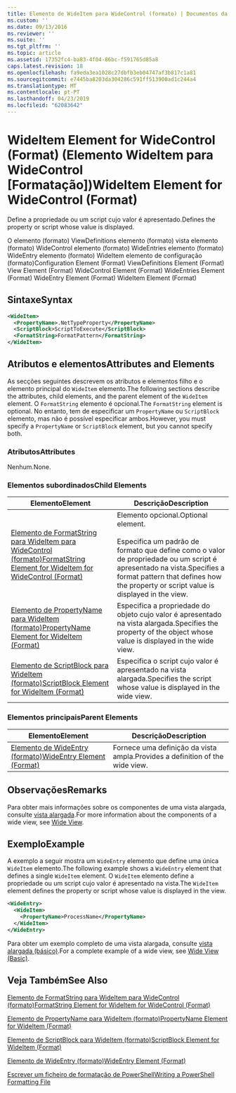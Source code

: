 ```yaml
---
title: Elemento de WideItem para WideControl (formato) | Documentos da Microsoft
ms.custom: ''
ms.date: 09/13/2016
ms.reviewer: ''
ms.suite: ''
ms.tgt_pltfrm: ''
ms.topic: article
ms.assetid: 17352fc4-ba83-4f04-86bc-f591765d85a8
caps.latest.revision: 18
ms.openlocfilehash: fa9eda3ea1028c27dbfb3eb04747af3b817c1a81
ms.sourcegitcommit: e7445ba8203da304286c591ff513900ad1c244a4
ms.translationtype: MT
ms.contentlocale: pt-PT
ms.lasthandoff: 04/23/2019
ms.locfileid: "62083642"
---
```

# <a name="wideitem-element-for-widecontrol-format"></a><span data-ttu-id="c909b-102">WideItem Element for WideControl (Format) (Elemento WideItem para WideControl [Formatação])</span><span class="sxs-lookup"><span data-stu-id="c909b-102">WideItem Element for WideControl (Format)</span></span>

<span data-ttu-id="c909b-103">Define a propriedade ou um script cujo valor é apresentado.</span><span class="sxs-lookup"><span data-stu-id="c909b-103">Defines the property or script whose value is displayed.</span></span>

<span data-ttu-id="c909b-104">O elemento (formato) ViewDefinitions elemento (formato) vista elemento (formato) WideControl elemento (formato) WideEntries elemento (formato) WideEntry elemento (formato) WideItem elemento de configuração (formato)</span><span class="sxs-lookup"><span data-stu-id="c909b-104">Configuration Element (Format) ViewDefinitions Element (Format) View Element (Format) WideControl Element (Format) WideEntries Element (Format) WideEntry Element (Format) WideItem Element (Format)</span></span>

## <a name="syntax"></a><span data-ttu-id="c909b-105">Sintaxe</span><span class="sxs-lookup"><span data-stu-id="c909b-105">Syntax</span></span>

```xml
<WideItem>
  <PropertyName>.NetTypeProperty</PropertyName>
  <ScriptBlock>ScriptToExecute</ScriptBlock>
  <FormatString>FormatPattern</FormatString>
</WideItem>
```

## <a name="attributes-and-elements"></a><span data-ttu-id="c909b-106">Atributos e elementos</span><span class="sxs-lookup"><span data-stu-id="c909b-106">Attributes and Elements</span></span>

<span data-ttu-id="c909b-107">As secções seguintes descrevem os atributos e elementos filho e o elemento principal do `WideItem` elemento.</span><span class="sxs-lookup"><span data-stu-id="c909b-107">The following sections describe the attributes, child elements, and the parent element of the `WideItem` element.</span></span> <span data-ttu-id="c909b-108">O `FormatString` elemento é opcional.</span><span class="sxs-lookup"><span data-stu-id="c909b-108">The `FormatString` element is optional.</span></span> <span data-ttu-id="c909b-109">No entanto, tem de especificar um `PropertyName` ou `ScriptBlock` elemento, mas não é possível especificar ambos.</span><span class="sxs-lookup"><span data-stu-id="c909b-109">However, you must specify a `PropertyName` or `ScriptBlock` element, but you cannot specify both.</span></span>

### <a name="attributes"></a><span data-ttu-id="c909b-110">Atributos</span><span class="sxs-lookup"><span data-stu-id="c909b-110">Attributes</span></span>

<span data-ttu-id="c909b-111">Nenhum.</span><span class="sxs-lookup"><span data-stu-id="c909b-111">None.</span></span>

### <a name="child-elements"></a><span data-ttu-id="c909b-112">Elementos subordinados</span><span class="sxs-lookup"><span data-stu-id="c909b-112">Child Elements</span></span>

|<span data-ttu-id="c909b-113">Elemento</span><span class="sxs-lookup"><span data-stu-id="c909b-113">Element</span></span>|<span data-ttu-id="c909b-114">Descrição</span><span class="sxs-lookup"><span data-stu-id="c909b-114">Description</span></span>|
|-------------|-----------------|
|[<span data-ttu-id="c909b-115">Elemento de FormatString para WideItem para WideControl (formato)</span><span class="sxs-lookup"><span data-stu-id="c909b-115">FormatString Element for WideItem for WideControl (Format)</span></span>](./formatstring-element-for-wideitem-for-widecontrol-format.md)|<span data-ttu-id="c909b-116">Elemento opcional.</span><span class="sxs-lookup"><span data-stu-id="c909b-116">Optional element.</span></span><br /><br /> <span data-ttu-id="c909b-117">Especifica um padrão de formato que define como o valor de propriedade ou um script é apresentado na vista.</span><span class="sxs-lookup"><span data-stu-id="c909b-117">Specifies a format pattern that defines how the property or script value is displayed in the view.</span></span>|
|[<span data-ttu-id="c909b-118">Elemento de PropertyName para WideItem (formato)</span><span class="sxs-lookup"><span data-stu-id="c909b-118">PropertyName Element for WideItem (Format)</span></span>](./propertyname-element-for-wideitem-for-widecontrol-format.md)|<span data-ttu-id="c909b-119">Especifica a propriedade do objeto cujo valor é apresentado na vista alargada.</span><span class="sxs-lookup"><span data-stu-id="c909b-119">Specifies the property of the object whose value is displayed in the wide view.</span></span>|
|[<span data-ttu-id="c909b-120">Elemento de ScriptBlock para WideItem (formato)</span><span class="sxs-lookup"><span data-stu-id="c909b-120">ScriptBlock Element for WideItem (Format)</span></span>](./scriptblock-element-for-wideitem-for-widecontrol-format.md)|<span data-ttu-id="c909b-121">Especifica o script cujo valor é apresentado na vista alargada.</span><span class="sxs-lookup"><span data-stu-id="c909b-121">Specifies the script whose value is displayed in the wide view.</span></span>|

### <a name="parent-elements"></a><span data-ttu-id="c909b-122">Elementos principais</span><span class="sxs-lookup"><span data-stu-id="c909b-122">Parent Elements</span></span>

|<span data-ttu-id="c909b-123">Elemento</span><span class="sxs-lookup"><span data-stu-id="c909b-123">Element</span></span>|<span data-ttu-id="c909b-124">Descrição</span><span class="sxs-lookup"><span data-stu-id="c909b-124">Description</span></span>|
|-------------|-----------------|
|[<span data-ttu-id="c909b-125">Elemento de WideEntry (formato)</span><span class="sxs-lookup"><span data-stu-id="c909b-125">WideEntry Element (Format)</span></span>](./wideentry-element-for-widecontrol-format.md)|<span data-ttu-id="c909b-126">Fornece uma definição da vista ampla.</span><span class="sxs-lookup"><span data-stu-id="c909b-126">Provides a definition of the wide view.</span></span>|

## <a name="remarks"></a><span data-ttu-id="c909b-127">Observações</span><span class="sxs-lookup"><span data-stu-id="c909b-127">Remarks</span></span>

<span data-ttu-id="c909b-128">Para obter mais informações sobre os componentes de uma vista alargada, consulte [vista alargada](./creating-a-wide-view.md).</span><span class="sxs-lookup"><span data-stu-id="c909b-128">For more information about the components of a wide view, see [Wide View](./creating-a-wide-view.md).</span></span>

## <a name="example"></a><span data-ttu-id="c909b-129">Exemplo</span><span class="sxs-lookup"><span data-stu-id="c909b-129">Example</span></span>

<span data-ttu-id="c909b-130">A exemplo a seguir mostra um `WideEntry` elemento que define uma única `WideItem` elemento.</span><span class="sxs-lookup"><span data-stu-id="c909b-130">The following example shows a `WideEntry` element that defines a single `WideItem` element.</span></span> <span data-ttu-id="c909b-131">O `WideItem` elemento define a propriedade ou um script cujo valor é apresentado na vista.</span><span class="sxs-lookup"><span data-stu-id="c909b-131">The `WideItem` element defines the property or script whose value is displayed in the view.</span></span>

```xml
<WideEntry>
  <WideItem>
    <PropertyName>ProcessName</PropertyName>
  </WideItem>
</WideEntry>
```

<span data-ttu-id="c909b-132">Para obter um exemplo completo de uma vista alargada, consulte [vista alargada (básico)](./wide-view-basic.md).</span><span class="sxs-lookup"><span data-stu-id="c909b-132">For a complete example of a wide view, see [Wide View (Basic)](./wide-view-basic.md).</span></span>

## <a name="see-also"></a><span data-ttu-id="c909b-133">Veja Também</span><span class="sxs-lookup"><span data-stu-id="c909b-133">See Also</span></span>

[<span data-ttu-id="c909b-134">Elemento de FormatString para WideItem para WideControl (formato)</span><span class="sxs-lookup"><span data-stu-id="c909b-134">FormatString Element for WideItem for WideControl (Format)</span></span>](./formatstring-element-for-wideitem-for-widecontrol-format.md)

[<span data-ttu-id="c909b-135">Elemento de PropertyName para WideItem (formato)</span><span class="sxs-lookup"><span data-stu-id="c909b-135">PropertyName Element for WideItem (Format)</span></span>](./propertyname-element-for-wideitem-for-widecontrol-format.md)

[<span data-ttu-id="c909b-136">Elemento de ScriptBlock para WideItem (formato)</span><span class="sxs-lookup"><span data-stu-id="c909b-136">ScriptBlock Element for WideItem (Format)</span></span>](./scriptblock-element-for-wideitem-for-widecontrol-format.md)

[<span data-ttu-id="c909b-137">Elemento de WideEntry (formato)</span><span class="sxs-lookup"><span data-stu-id="c909b-137">WideEntry Element (Format)</span></span>](./wideentry-element-for-widecontrol-format.md)

[<span data-ttu-id="c909b-138">Escrever um ficheiro de formatação de PowerShell</span><span class="sxs-lookup"><span data-stu-id="c909b-138">Writing a PowerShell Formatting File</span></span>](./writing-a-powershell-formatting-file.md)
